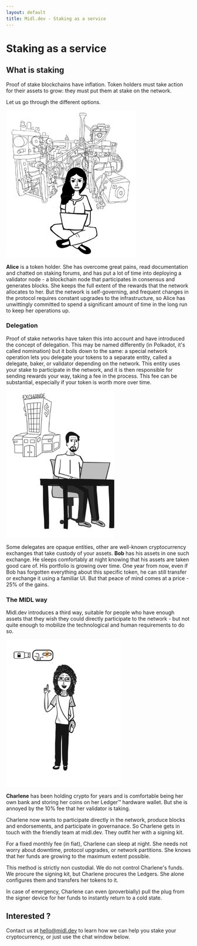 ```yaml
---
layout: default
title: Midl.dev - Staking as a service
---
```


# Staking as a service

## What is staking

Proof of stake blockchains have inflation. Token holders must take action for their assets to grow: they must put them at stake on the network.

Let us go through the different options.

<p class="img-in-blog">
<img src="/img/services/Alice.png" height="400px"/>
</p>

**Alice** is a token holder. She has overcome great pains, read documentation and chatted on staking forums, and has put a lot of time into deploying a validator node - a blockchain node that participates in consensus and generates blocks. She keeps the full extent of the rewards that the network allocates to her. But the network is self-governing, and frequent changes in the protocol requires constant upgrades to the infrastructure, so Alice has unwittingly committed to spend a significant amount of time in the long run to keep her operations up.

### Delegation

Proof of stake networks have taken this into account and have introduced the concept of delegation. This may be named differently (in Polkadot, it's called nomination) but it boils down to the same: a special network operation lets you delegate your tokens to a separate entity, called a delegate, baker, or validator depending on the network. This entity uses your stake to participate in the network, and it is then responsible for sending rewards your way, taking a fee in the process. This fee can be substantial, especially if your token is worth more over time.

<p class="img-in-blog">
<img src="/img/services/Bob.png" height="400px"/>
</p>

Some delegates are opaque entities, other are well-known cryptocurrency exchanges that take custody of your assets. **Bob** has his assets in one such exchange. He sleeps comfortably at night knowing that his assets are taken good care of. His portfolio is growing over time. One year from now, even if Bob has forgotten everything about this specific token, he can still transfer or exchange it using a familiar UI. But that peace of mind comes at a price - 25% of the gains.

### The MIDL way

Midl.dev introduces a third way, suitable for people who have enough assets that they wish they could directly participate to the network - but not quite enough to mobilize the technological and human requirements to do so.

<p class="img-in-blog">
<img src="/img/services/Charlene.png" height="400px"/>
</p>

**Charlene** has been holding crypto for years and is comfortable being her own bank and storing her coins on her Ledger™ hardware wallet. But she is annoyed by the 10% fee that her validator is taking.

Charlene now wants to participate directly in the network, produce blocks and endorsements, and participate in governanace. So Charlene gets in touch with the friendly team at midl.dev. They outfit her with a signing kit.

For a fixed monthly fee (in fiat), Charlene can sleep at night. She needs not worry about downtime, protocol upgrades, or network partitions. She knows that her funds are growing to the maximum extent possible.

This method is strictly non custodial. We do not control Charlene's funds. We procure the signing kit, but Charlene procures the Ledgers. She alone configures them and transfers her tokens to it.

In case of emergency, Charlene can even (proverbially) pull the plug from the signer device for her funds to instantly return to a cold state.

## Interested ?

Contact us at [hello@midl.dev](mailto:hello@midl.dev) to learn how we can help you stake your cryptocurrency, or just use the chat window below.
